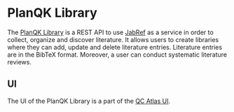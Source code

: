 # PlanQK Library

The [PlanQK Library](https://github.com/UST-QuAntiL/PlanQK-Library) is a REST API to use [JabRef](https://github.com/JabRef/jabref) as a service in order to collect, organize and discover literature.
It allows users to create libraries where they can add, update and delete literature entries.
Literature entries are in the BibTeX format.
Moreover, a user can conduct systematic literature reviews.

## UI
The UI of the PlanQK Library is a part of the [QC Atlas UI](./qc-atlas.md#libraries).